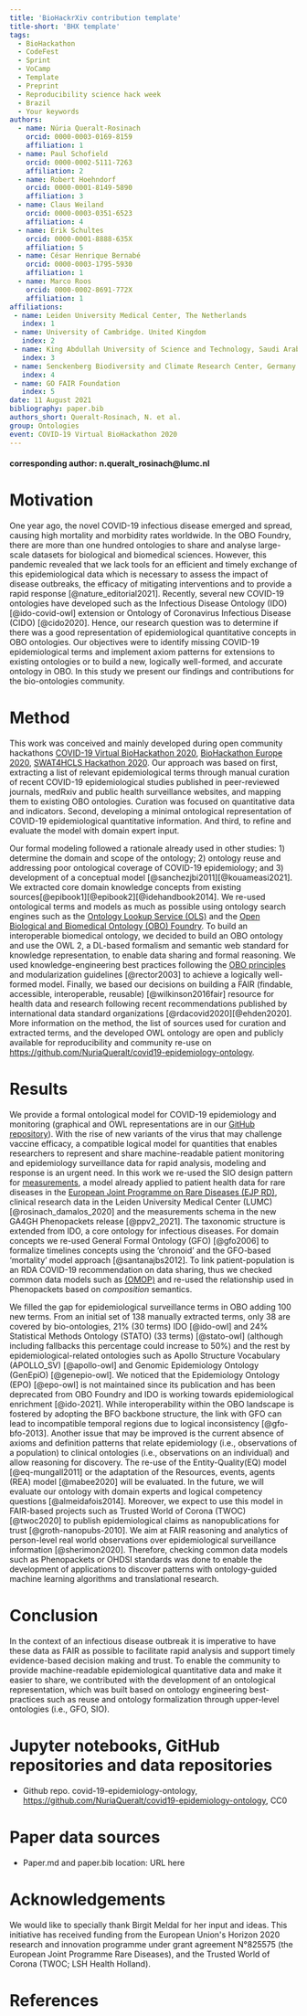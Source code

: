 ```yaml
---
title: 'BioHackrXiv contribution template'
title-short: 'BHX template'
tags:
  - BioHackathon
  - CodeFest
  - Sprint
  - VoCamp
  - Template
  - Preprint
  - Reproducibility science hack week
  - Brazil
  - Your keywords
authors:
  - name: Núria Queralt-Rosinach
    orcid: 0000-0003-0169-8159
    affiliation: 1
  - name: Paul Schofield
    orcid: 0000-0002-5111-7263
    affiliation: 2
  - name: Robert Hoehndorf
    orcid: 0000-0001-8149-5890
    affiliation: 3
  - name: Claus Weiland
    orcid: 0000-0003-0351-6523
    affiliation: 4   
  - name: Erik Schultes
    orcid: 0000-0001-8888-635X
    affiliation: 5
  - name: César Henrique Bernabé
    orcid: 0000-0003-1795-5930
    affiliation: 1
  - name: Marco Roos
    orcid: 0000-0002-8691-772X
    affiliation: 1        
affiliations:
 - name: Leiden University Medical Center, The Netherlands
   index: 1
 - name: University of Cambridge. United Kingdom
   index: 2
 - name: King Abdullah University of Science and Technology, Saudi Arabia
   index: 3
 - name: Senckenberg Biodiversity and Climate Research Center, Germany
   index: 4
 - name: GO FAIR Foundation
   index: 5
date: 11 August 2021
bibliography: paper.bib
authors_short: Queralt-Rosinach, N. et al. 
group: Ontologies
event: COVID-19 Virtual BioHackathon 2020
---
```


#### corresponding author: n.queralt_rosinach\@lumc.nl

# Motivation

One year ago, the novel COVID-19 infectious disease emerged and spread, causing high mortality and morbidity rates worldwide. In the OBO Foundry, there are more than one hundred ontologies to share and analyse large-scale datasets for biological and biomedical sciences. However, this pandemic revealed that we lack tools for an efficient and timely exchange of this epidemiological data which is necessary to assess the impact of disease outbreaks, the efficacy of mitigating interventions and to provide a rapid response [@nature_editorial2021]. Recently, several new COVID-19 ontologies have developed such as the Infectious Disease Ontology (IDO) [@ido-covid-owl] extension or Ontology of Coronavirus Infectious Disease (CIDO) [@cido2020]. Hence, our research question was to determine if there was a good representation of epidemiological quantitative concepts in OBO ontologies. Our objectives were to identify missing COVID-19 epidemiological terms and implement axiom patterns for extensions to existing ontologies or to build a new, logically well-formed, and accurate ontology in OBO. In this study we present our findings and contributions for the bio-ontologies community. 

# Method

This work was conceived and mainly developed during open community hackathons [COVID-19 Virtual BioHackathon 2020](https://github.com/virtual-biohackathons/covid-19-bh20/), [BioHackathon Europe 2020](https://github.com/elixir-europe/BioHackathon-projects-2020/tree/master/projects/30), [SWAT4HCLS Hackathon 2020](https://swat4hcls.wiki.opencura.com/wiki/Main_Page#Title:_Adding_logical_structure_to_the_COVID-19_epidemiology_ontology). Our approach was based on first, extracting a list of relevant epidemiological terms through manual curation of recent COVID-19 epidemiological studies published in peer-reviewed journals, medRxiv and public health surveillance websites, and mapping them to existing OBO ontologies. Curation was focused on quantitative data and indicators. Second, developing a minimal ontological representation of COVID-19 epidemiological quantitative information. And third, to refine and evaluate the model with domain expert input. 

Our formal modeling followed a rationale already used in other studies: 1) determine the domain and scope of the ontology; 2) ontology reuse and addressing poor ontological coverage of COVID-19 epidemiology; and 3) development of a conceptual model [@sanchezjbi2011][@kouameasi2021]. We extracted core domain knowledge concepts from existing sources[@epibook1][@epibook2][@idehandbook2014]. We re-used ontological terms and models as much as possible using ontology search engines such as the [Ontology Lookup Service (OLS)](https://www.ebi.ac.uk/ols/index) and the [Open Biological and Biomedical Ontology (OBO) Foundry](http://www.obofoundry.org/). To build an interoperable biomedical ontology, we decided to build an OBO ontology and use the OWL 2, a DL-based formalism and semantic web standard for knowledge representation, to enable data sharing and formal reasoning. We used knowledge-engineering best practices following the [OBO principles](http://www.obofoundry.org/principles/fp-000-summary.html) and modularization guidelines [@rector2003] to achieve a logically well-formed model. Finally, we based our decisions on building a FAIR (findable, accessible, interoperable, reusable) [@wilkinson2016fair] resource for health data and research following recent recommendations published by international data standard organizations [@rdacovid2020][@ehden2020]. More information on the method, the list of sources used for curation and extracted terms, and the developed OWL ontology are open and publicly available for reproducibility and community re-use on https://github.com/NuriaQueralt/covid19-epidemiology-ontology.

# Results

We provide a formal ontological model for COVID-19 epidemiology and monitoring (graphical and OWL representations are in our [GitHub repository](https://github.com/NuriaQueralt/covid19-epidemiology-ontology)). With the rise of new variants of the virus that may challenge vaccine efficacy, a compatible logical model for quantities that enables researchers to represent and share machine-readable patient monitoring and epidemiology surveillance data for rapid analysis, modeling and response is an urgent need. In this work we re-used the SIO design pattern for [measurements](https://github.com/MaastrichtU-IDS/semanticscience/wiki/DP-Measurements), a model already applied to patient health data for rare diseases in the [European Joint Programme on Rare Diseases (EJP RD)](https://www.ejprarediseases.org/), clinical research data in the Leiden University Medical Center (LUMC) [@rosinach_damalos_2020] and the measurements schema in the new GA4GH Phenopackets release [@ppv2_2021]. The taxonomic structure is extended from IDO, a core ontology for infectious diseases. For domain concepts we re-used General Formal Ontology (GFO) [@gfo2006] to formalize timelines concepts using the ‘chronoid’ and the GFO-based ‘mortality’ model approach [@santanajbs2012]. To link patient-population is an RDA COVID-19 recommendation on data sharing, thus we checked common data models such as [(OMOP)](https://www.ohdsi.org/data-standardization/the-common-data-model/) and re-used the relationship used in Phenopackets based on *composition* semantics.

We filled the gap for epidemiological surveillance terms in OBO adding 100 new terms. From an initial set of 138 manually extracted terms, only 38 are covered by bio-ontologies, 21% (30 terms) IDO [@ido-owl] and 24% Statistical Methods Ontology (STATO) (33 terms) [@stato-owl] (although including fallbacks this percentage could increase to 50%) and the rest by epidemiological-related ontologies such as Apollo Structure Vocabulary (APOLLO_SV) [@apollo-owl] and Genomic Epidemiology Ontology (GenEpiO) [@genepio-owl]. We noticed that the Epidemiology Ontology (EPO) [@epo-owl] is not maintained since its publication and has been deprecated from OBO Foundry and IDO is working towards epidemiological enrichment [@ido-2021]. While interoperability within the OBO landscape is fostered by adopting the BFO backbone structure, the link with GFO can lead to incompatible temporal regions  due to logical inconsistency [@gfo-bfo-2013]. Another issue that may be improved is the current absence of axioms and definition patterns that relate epidemiology (i.e., observations of a population) to clinical ontologies (i.e., observations on an individual) and allow reasoning for discovery. The re-use of the Entity-Quality(EQ) model [@eq-mungall2011] or the adaptation of the Resources, events, agents (REA) model [@mabee2020] will be evaluated. In the future, we will evaluate our ontology with domain experts and logical competency questions [@almeidafois2014]. Moreover, we expect to use this model in FAIR-based projects such as Trusted World of Corona (TWOC) [@twoc2020] to publish epidemiological claims as nanopublications for trust [@groth-nanopubs-2010]. We aim at FAIR reasoning and analytics of person-level real world observations over epidemiological surveillance information [@sherimon2020]. Therefore, checking common data models such as Phenopackets or OHDSI standards was done to enable the development of applications to discover patterns with ontology-guided machine learning algorithms and translational research.

# Conclusion

In the context of an infectious disease outbreak it is imperative to have these data as FAIR as possible to facilitate rapid analysis and support timely evidence-based decision making and trust. To enable the community to provide machine-readable epidemiological quantitative data and make it easier to share, we contributed with the development of an ontological representation, which was built based on ontology engineering best-practices such as reuse and ontology formalization through upper-level ontologies (i.e., GFO, SIO).

# Jupyter notebooks, GitHub repositories and data repositories

* Github repo. covid-19-epidemiology-ontology, https://github.com/NuriaQueralt/covid19-epidemiology-ontology, CC0

# Paper data sources

* Paper.md and paper.bib location: URL here

# Acknowledgements

We would like to specially thank Birgit Meldal for her input and ideas. This initiative has received funding from the European Union's Horizon 2020 research and innovation programme under grant agreement N°825575 (the European Joint Programme Rare Diseases), and the Trusted World of Corona (TWOC; LSH Health Holland).

# References

